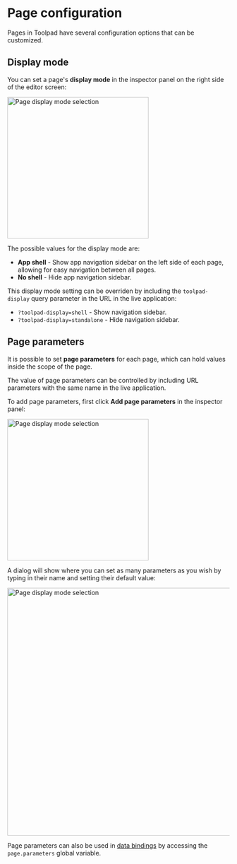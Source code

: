 # Page configuration

<p class="description">Pages in Toolpad have several configuration options that can be customized.</p>

## Display mode

You can set a page's **display mode** in the inspector panel on the right side of the editor screen:

<img src="/static/toolpad/docs/building-ui/display-mode-1.png" alt="Page display mode selection" width="320" />

The possible values for the display mode are:

- **App shell** - Show app navigation sidebar on the left side of each page, allowing for easy navigation between all pages.
- **No shell** - Hide app navigation sidebar.

This display mode setting can be overriden by including the `toolpad-display` query parameter in the URL in the live application:

- `?toolpad-display=shell` - Show navigation sidebar.
- `?toolpad-display=standalone` - Hide navigation sidebar.

## Page parameters

It is possible to set **page parameters** for each page, which can hold values inside the scope of the page.

The value of page parameters can be controlled by including URL parameters with the same name in the live application.

To add page parameters, first click **Add page parameters** in the inspector panel:

<img src="/static/toolpad/docs/building-ui/page-parameters-1.png" alt="Page display mode selection" width="320" />

A dialog will show where you can set as many parameters as you wish by typing in their name and setting their default value:

<img src="/static/toolpad/docs/building-ui/page-parameters-2.png" alt="Page display mode selection" width="560" />

Page parameters can also be used in [data bindings](/toolpad/data-binding/) by accessing the `page.parameters` global variable.

